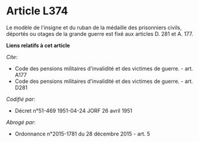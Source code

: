 # Article L374

Le modèle de l'insigne et du ruban de la médaille des prisonniers civils, déportés ou otages de la grande guerre est fixé aux
articles D. 281 et A. 177.

**Liens relatifs à cet article**

_Cite_:

  - Code des pensions militaires d'invalidité et des victimes de guerre. - art. A177
  - Code des pensions militaires d'invalidité et des victimes de guerre. - art. D281

_Codifié par_:

  - Décret n°51-469 1951-04-24 JORF 26 avril 1951

_Abrogé par_:

  - Ordonnance n°2015-1781 du 28 décembre 2015 - art. 5
